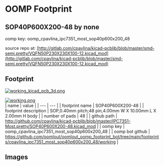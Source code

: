 # OOMP Footprint  
## SOP40P600X200-48  by none  
  
oomp key: oomp_cpavlina_ipc7351_most_sop40p600x200_48  
  
source repo at: [http://gitlab.com/cpavlina/kicad-pcblib/blob/master/smd-semi.pretty/VQFN50P230X230X100-12.kicad_mod](http://gitlab.com/cpavlina/kicad-pcblib/blob/master/smd-semi.pretty/VQFN50P230X230X100-12.kicad_mod)  
## Footprint  
  
[![working_kicad_pcb_3d.png](working_kicad_pcb_3d_600.png)](working_kicad_pcb_3d.png)  
  
[![working.png](working_600.png)](working.png)  
| name | value | 
| --- | --- | 
| footprint name | SOP40P600X200-48 | 
| footprint description | SOP,0.40mm pitch;48 pin,4.00mm W X 10.00mm L X 2.00mm H body | 
| number of pads | 48 | 
| github path | http://github.com/cpavlina/kicad-pcblib/blob/master/IPC7351-Most.pretty/SOP40P600X200-48.kicad_mod | 
| oomp key | oomp_cpavlina_ipc7351_most_sop40p600x200_48 | 
| oomp bot github | https://github.com/oomlout/oomlout_oomp_footprint_bot/tree/main/footprints/cpavlina_ipc7351_most_sop40p600x200_48/working | 
## Images  
